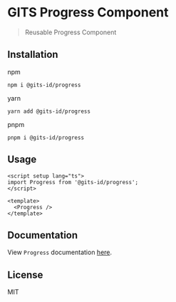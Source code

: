 # GITS Progress Component

> Reusable Progress Component

## Installation

npm

```
npm i @gits-id/progress
```

yarn

```
yarn add @gits-id/progress
```

pnpm

```
pnpm i @gits-id/progress
```

## Usage

```vue
<script setup lang="ts">
import Progress from '@gits-id/progress';
</script>

<template>
  <Progress />
</template>
```

## Documentation

View `Progress` documentation [here](https://gits-ui.web.app/?path=/story/components-progress--default).

## License

MIT
